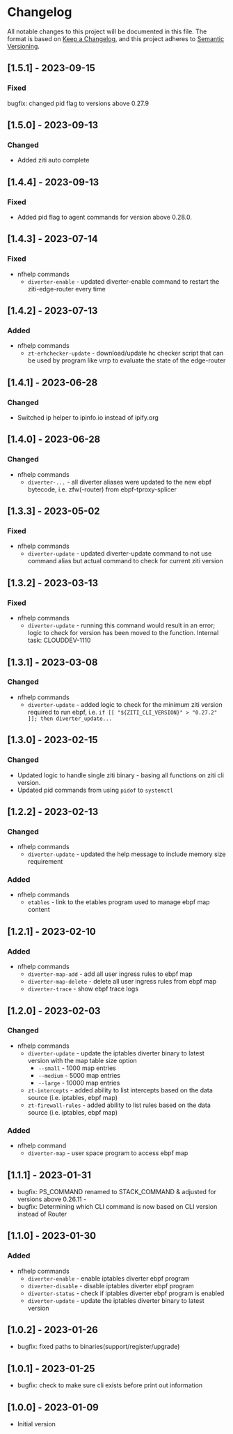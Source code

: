 # Changelog

All notable changes to this project will be documented in this file. The format is based on [Keep a Changelog](https://keepachangelog.com/en/1.0.0/), and this project adheres to [Semantic Versioning](https://semver.org/spec/v2.0.0.html).

## [1.5.1] - 2023-09-15

### Fixed

bugfix: changed pid flag to versions above 0.27.9

## [1.5.0] - 2023-09-13

### Changed

- Added ziti auto complete

## [1.4.4] - 2023-09-13

### Fixed

- Added pid flag to agent commands for version above 0.28.0.

## [1.4.3] - 2023-07-14

### Fixed

- nfhelp commands
    - `diverter-enable`  - updated diverter-enable command to restart the ziti-edge-router every time

## [1.4.2] - 2023-07-13

### Added

- nfhelp commands
    - `zt-erhchecker-update`  - download/update hc checker script that can be used by program like vrrp to evaluate the state of the edge-router

## [1.4.1] - 2023-06-28

### Changed

- Switched ip helper to ipinfo.io instead of ipify.org

## [1.4.0] - 2023-06-28

### Changed

- nfhelp commands
    - `diverter-...`  - all diverter aliases were updated to the new ebpf bytecode, i.e. zfw(-router) from ebpf-tproxy-splicer

## [1.3.3] - 2023-05-02

### Fixed

- nfhelp commands
    - `diverter-update`  - updated diverter-update command to not use command alias but actual command to check for current ziti version

## [1.3.2] - 2023-03-13

### Fixed

- nfhelp commands
    - `diverter-update`  - running this command would result in an error; logic to check for version has been moved to the function. Internal task: CLOUDDEV-1110

## [1.3.1] - 2023-03-08

### Changed

- nfhelp commands
    - `diverter-update`  - added logic to check for the minimum ziti version required to run ebpf, i.e. `if [[ "${ZITI_CLI_VERSION}" > "0.27.2" ]]; then diverter_update... `

## [1.3.0] - 2023-02-15

### Changed

 - Updated logic to handle single ziti binary - basing all functions on ziti cli version.
 - Updated pid commands from using `pidof` to `systemctl`

## [1.2.2] - 2023-02-13

### Changed

- nfhelp commands
    - `diverter-update`         - updated the help message to include memory size requirement

### Added

- nfhelp commands
    - `etables`                 - link to the etables program used to manage ebpf map content

## [1.2.1] - 2023-02-10

### Added

- nfhelp commands
    - `diverter-map-add`       - add all user ingress rules to ebpf map
    - `diverter-map-delete`    - delete all user ingress rules from ebpf map
    - `diverter-trace`         - show ebpf trace logs

## [1.2.0] - 2023-02-03

### Changed

- nfhelp commands
    - `diverter-update`         - update the iptables diverter binary to latest version with the map table size option
        - `--small`             - 1000 map entries
        - `--medium`            - 5000 map entries
        - `--large`             - 10000 map entries
    - `zt-intercepts`           - added ability to list intercepts based on the data source (i.e. iptables, ebpf map)
    - `zt-firewall-rules`    - added ability to list rules based on the data source (i.e. iptables, ebpf map)

### Added

- nfhelp command
    - `diverter-map`            - user space program to access ebpf map

## [1.1.1] - 2023-01-31

- bugfix: PS_COMMAND renamed to STACK_COMMAND & adjusted for versions above 0.26.11 - 
- bugfix: Determining which CLI command is now based on CLI version instead of Router

## [1.1.0] - 2023-01-30

### Added 

- nfhelp commands
    - `diverter-enable`     - enable iptables diverter ebpf program
    - `diverter-disable`    - disable iptables diverter ebpf program
    - `diverter-status`     - check if iptables diverter ebpf program is enabled
    - `diverter-update`     - update the iptables diverter binary to latest version

## [1.0.2] - 2023-01-26

- bugfix: fixed paths to binaries(support/register/upgrade)

## [1.0.1] - 2023-01-25

- bugfix: check to make sure cli exists before print out information

## [1.0.0] - 2023-01-09

- Initial version
